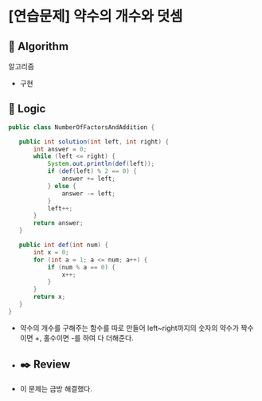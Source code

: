 # [연습문제] 약수의 개수와 덧셈

## :pushpin: **Algorithm**

알고리즘

- 구현

## :round_pushpin: **Logic**

 ```java
public class NumberOfFactorsAndAddition {

    public int solution(int left, int right) {
        int answer = 0;
        while (left <= right) {
            System.out.println(def(left));
            if (def(left) % 2 == 0) {
                answer += left;
            } else {
                answer -= left;
            }
            left++;
        }
        return answer;
    }

    public int def(int num) {
        int x = 0;
        for (int a = 1; a <= num; a++) {
            if (num % a == 0) {
                x++;
            }
        }
        return x;
    }
}


 ```

- 약수의 개수를 구해주는 함수를 따로 만들어 left~right까지의 숫자의 약수가 짝수이면 +, 홀수이면 -를 하여 다 더해준다.
- ## :black_nib: **Review**

- 이 문제는 금방 해결했다.